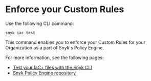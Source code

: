 # Enforce your Custom Rules

Use the following CLI command:

```
snyk iac test
```

This command enables you to enforce your Custom Rules for your Organization as a part of Snyk's Policy Engine.

For more information, see the following pages:

* [Test your IaC+ files with the Snyk CLI](../../../scan-infrastructure/snyk-iac+/test-your-iac-files-with-the-snyk-cli.md)
* [Snyk Policy Engine repository](https://github.com/snyk/policy-engine)
